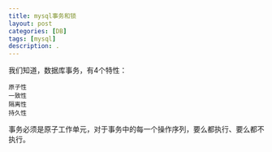 ```yaml
---
title: mysql事务和锁
layout: post
categories: [DB]
tags: [mysql]
description: .
--- 
```


我们知道，数据库事务，有4个特性：

	原子性
	一致性
	隔离性
	持久性


事务必须是原子工作单元，对于事务中的每一个操作序列，要么都执行、要么都不执行。
